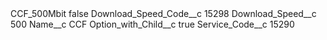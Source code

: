<?xml version="1.0" encoding="UTF-8"?>
<CustomMetadata xmlns="http://soap.sforce.com/2006/04/metadata" xmlns:xsi="http://www.w3.org/2001/XMLSchema-instance" xmlns:xsd="http://www.w3.org/2001/XMLSchema">
    <label>CCF_500Mbit</label>
    <protected>false</protected>
    <values>
        <field>Download_Speed_Code__c</field>
        <value xsi:type="xsd:string">15298</value>
    </values>
    <values>
        <field>Download_Speed__c</field>
        <value xsi:type="xsd:string">500</value>
    </values>
    <values>
        <field>Name__c</field>
        <value xsi:type="xsd:string">CCF</value>
    </values>
    <values>
        <field>Option_with_Child__c</field>
        <value xsi:type="xsd:boolean">true</value>
    </values>
    <values>
        <field>Service_Code__c</field>
        <value xsi:type="xsd:string">15290</value>
    </values>
</CustomMetadata>
